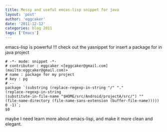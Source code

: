 ```yaml
---
title: Messy and useful emcas-lisp snippet for java 
layout: 'post'
author: 'eggcaker'
date: '2011-12-12'
categories: blog 2011
tags: ['Emacs']
---
```



emacs-lisp is powerful !!! check out the yasnippet for insert a package for in
java project

    
    # -*- mode: snippet -*-
    # contributor : eggcaker <[eggcaker@gmail.com](mailto:eggcaker@gmail.com)>
    # name : package for my project
    # key : pg
    # --
    package `(substring (replace-regexp-in-string "/" "."
    (replace-regexp-in-string 
    (substitute-in-file-name "$HOME/src/Android/projectA/src/") "" 
    (file-name-directory (file-name-sans-extension (buffer-file-name))))) 0 -1)`;
    $0
    

maybe I need learn more about emacs-lisp, and make it more clean and elegant.

